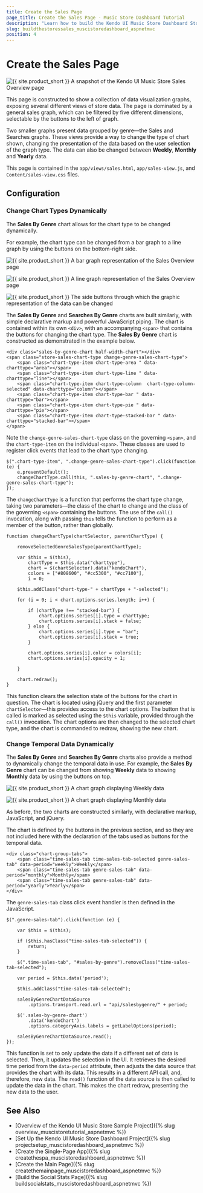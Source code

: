 ```yaml
---
title: Create the Sales Page
page_title: Create the Sales Page - Music Store Dashboard Tutorial
description: "Learn how to build the Kendo UI Music Store Dashboard Store Sales page by using Telerik UI for ASP.NET MVC."
slug: buildthestoressales_muscistoredashboard_aspnetmvc
position: 4
---
```


# Create the Sales Page

![{{ site.product_short }} A snapshot of the Kendo UI Music Store Sales Overview page](images/sales-overview.png)

This page is constructed to show a collection of data visualization graphs, exposing several different views of store data. The page is dominated by a general sales graph, which can be filtered by five different dimensions, selectable by the buttons to the left of graph.

Two smaller graphs present data grouped by genre&mdash;the Sales and Searches graphs. These views provide a way to change the type of chart shown, changing the presentation of the data based on the user selection of the graph type. The data can also be changed between **Weekly**, **Monthly** and **Yearly** data.

This page is contained in the `app/views/sales.html`, `app/sales-view.js`, and `Content/sales-view.css` files.

## Configuration

### Change Chart Types Dynamically

The **Sales By Genre** chart allows for the chart type to be changed dynamically.

For example, the chart type can be changed from a bar graph to a line graph by using the buttons on the bottom-right side.

![{{ site.product_short }} A bar graph representation of the Sales Overview page](images/sales-by-genre-bar.png)

![{{ site.product_short }} A line graph representation of the Sales Overview page](images/sales-by-genre-line.png)

![{{ site.product_short }} The side buttons through which the graphic representation of the data can be changed](images/sales-by-genre-bar-button-highlight.png)

The **Sales By Genre** and **Searches By Genre** charts are built similarly, with simple declarative markup and powerful JavaScript piping. The chart is contained within its own `<div>`, with an accompanying `<span>` that contains the buttons for changing the chart type. The **Sales By Genre** chart is constructed as demonstrated in the example below.

	<div class="sales-by-genre-chart half-width-chart"></div>
    <span class="store-sales-chart-type change-genre-sales-chart-type">
       	<span class="chart-type-item chart-type-area " data-charttype="area"></span>
        <span class="chart-type-item chart-type-line " data-charttype="line"></span>
        <span class="chart-type-item chart-type-column  chart-type-column-selected" data-charttype="column"></span>
        <span class="chart-type-item chart-type-bar " data-charttype="bar"></span>
        <span class="chart-type-item chart-type-pie " data-charttype="pie"></span>
        <span class="chart-type-item chart-type-stacked-bar " data-charttype="stacked-bar"></span>
	</span>

Note the `change-genre-sales-chart-type` class on the governing `<span>`, and the `chart-type-item` on the individual `<span>`. These classes are used to register click events that lead to the chart type changing.

	$(".chart-type-item", ".change-genre-sales-chart-type").click(function (e) {
        e.preventDefault();
        changeChartType.call(this, ".sales-by-genre-chart", ".change-genre-sales-chart-type");
    });

The `changeChartType` is a function that performs the chart type change, taking two parameters&mdash;the class of the chart to change and the class of the governing `<span>` containing the buttons. The use of the `call()` invocation, along with passing `this` tells the function to perform as a member of the button, rather than globally.

	function changeChartType(chartSelector, parentChartType) {

        removeSelectedGenreSalesType(parentChartType);

        var $this = $(this),
            chartType = $this.data("charttype"),
            chart = $(chartSelector).data("kendoChart"),
            colors = ["#808600", "#cc5300", "#cc7100"],
            i = 0;

        $this.addClass("chart-type-" + chartType + "-selected");

        for (i = 0; i < chart.options.series.length; i++) {

            if (chartType !== "stacked-bar") {
                chart.options.series[i].type = chartType;
                chart.options.series[i].stack = false;
            } else {
                chart.options.series[i].type = "bar";
                chart.options.series[i].stack = true;
            }

            chart.options.series[i].color = colors[i];
            chart.options.series[i].opacity = 1;

        }

        chart.redraw();
    }

This function clears the selection state of the buttons for the chart in question. The chart is located using jQuery and the first parameter `chartSelector`&mdash;this provides access to the chart options. The button that is called is marked as selected using the `$this` variable, provided through the `call()` invocation. The chart options are then changed to the selected chart type, and the chart is commanded to redraw, showing the new chart.

### Change Temporal Data Dynamically

The **Sales By Genre** and **Searches By Genre** charts also provide a method to dynamically change the temporal data in use. For example, the **Sales By Genre** chart can be changed from showing **Weekly** data to showing **Monthly** data by using the buttons on top.

![{{ site.product_short }} A chart graph displaying Weekly data](images/sales-by-genre-bar.png)

![{{ site.product_short }} A chart graph displaying Monthly data](images/sales-by-genre-bar-monthly.png)

As before, the two charts are constructed similarly, with declarative markup, JavaScript, and jQuery.

The chart is defined by the buttons in the previous section, and so they are not included here with the declaration of the tabs used as buttons for the temporal data.

    <div class="chart-group-tabs">
        <span class="time-sales-tab time-sales-tab-selected genre-sales-tab" data-period="weekly">Weekly</span>
        <span class="time-sales-tab genre-sales-tab" data-period="monthly">Monthly</span>
        <span class="time-sales-tab genre-sales-tab" data-period="yearly">Yearly</span>
    </div>

The `genre-sales-tab` class click event handler is then defined in the JavaScript.

    $(".genre-sales-tab").click(function (e) {

        var $this = $(this);

        if ($this.hasClass("time-sales-tab-selected")) {
            return;
        }

        $(".time-sales-tab", "#sales-by-genre").removeClass("time-sales-tab-selected");

        var period = $this.data('period');

        $this.addClass("time-sales-tab-selected");

        salesByGenreChartDataSource
            .options.transport.read.url = "api/salesbygenre/" + period;

        $('.sales-by-genre-chart')
            .data('kendoChart')
            .options.categoryAxis.labels = getLabelOptions(period);

        salesByGenreChartDataSource.read();
    });

This function is set to only update the data if a different set of data is selected. Then, it updates the selection in the UI. It retrieves the desired time period from the `data-period` attribute, then adjusts the data source that provides the chart with its data. This results in a different API call, and, therefore, new data. The `read()` function of the data source is then called to update the data in the chart. This makes the chart redraw, presenting the new data to the user.

## See Also

* [Overview of the Kendo UI Music Store Sample Project]({% slug overview_muscistoretutorial_aspnetmvc %})
* [Set Up the Kendo UI Music Store Dashboard Project]({% slug projectsetup_muscistoredashboard_aspnetmvc %})
* [Create the Single-Page App]({% slug createthespa_muscistoredashboard_aspnetmvc %})
* [Create the Main Page]({% slug createthemainpage_muscistoredashboard_aspnetmvc %})
* [Build the Social Stats Page]({% slug buildsocialstats_muscistoredashboard_aspnetmvc %})
